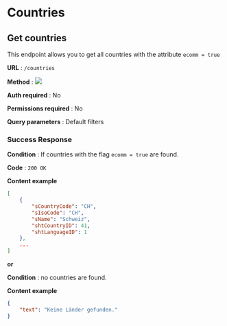 # Countries

## Get countries

This endpoint allows you to get all countries with the attribute `ecomm = true`

**URL** : `/countries`

**Method** : <img src="https://img.shields.io/badge/GET%20-%23323330.svg?&style=flat&color=green"/>

**Auth required** : No

**Permissions required** : No

**Query parameters** : Default filters

### Success Response

**Condition** : If countries with the flag `ecomm = true` are found.

**Code** : `200 OK`

**Content example**

```json
[
    {
        "sCountryCode": "CH",
        "sIsoCode": "CH",
        "sName": "Schweiz",
        "shtCountryID": 41,
        "shtLanguageID": 1
    },
    ...
]
```

**or**

**Condition** : no countries are found.

**Content example**

```json
{
    "text": "Keine Länder gefunden."
}
```

